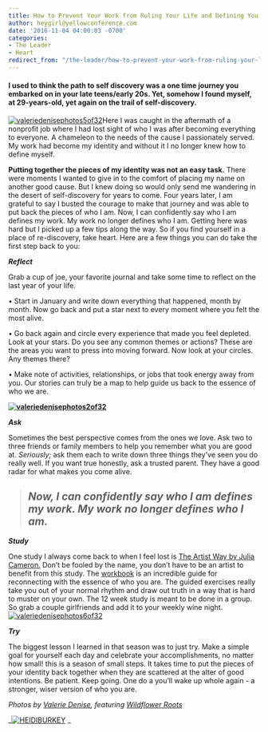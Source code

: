 ```yaml
---
title: How to Prevent Your Work from Ruling Your Life and Defining You
author: heygirl@yellowconference.com
date: '2016-11-04 04:00:03 -0700'
categories:
- The Leader
- Heart
redirect_from: "/the-leader/how-to-prevent-your-work-from-ruling-your-life-and-defining-you/"
---
```


#### **I used to think the path to self discovery was a one time journey you embarked on in your late teens/early 20s. Yet, somehow I found myself, at 29-years-old, yet again on the trail of self-discovery.**

[![valeriedenisephotos5of32](https://yellow-blog-images.imgix.net/2016/10/ValerieDenisePhotos5of32.jpg)](https://yellow-blog-images.imgix.net/2016/10/ValerieDenisePhotos5of32.jpg)Here I was caught in the aftermath of a nonprofit job where I had lost sight of who I was after becoming everything to everyone. A chameleon to the needs of the cause I passionately served. My work had become my identity and without it I no longer knew how to define myself.

**Putting together the pieces of my identity was not an easy task.** There were moments I wanted to give in to the comfort of placing my name on another good cause. But I knew doing so would only send me wandering in the desert of self-discovery for years to come. Four years later, I am grateful to say I busted the courage to make that journey and was able to put back the pieces of who I am. Now, I can confidently say who I am defines my work. My work no longer defines who I am. Getting here was hard but I picked up a few tips along the way. So if you find yourself in a place of re-discovery, take heart. Here are a few things you can do take the first step back to you:

**_Reflect_**

Grab a cup of joe, your favorite journal and take some time to reflect on the last year of your life.

• Start in January and write down everything that happened, month by month. Now go back and put a star next to every moment where you felt the most alive.

• Go back again and circle every experience that made you feel depleted. Look at your stars. Do you see any common themes or actions? These are the areas you want to press into moving forward. Now look at your circles. Any themes there?

• Make note of activities, relationships, or jobs that took energy away from you. Our stories can truly be a map to help guide us back to the essence of who we are.

**[![valeriedenisephotos2of32](https://yellow-blog-images.imgix.net/2016/10/ValerieDenisePhotos2of32.jpg)](https://yellow-blog-images.imgix.net/2016/10/ValerieDenisePhotos2of32.jpg)**

**_Ask_**

Sometimes the best perspective comes from the ones we love. Ask two to three friends or family members to help you remember what you are good at. _Seriously;_ ask them each to write down three things they’ve seen you do really well. If you want true honestly, ask a trusted parent. They have a good radar for what makes you come alive. 

> ## _**Now, I can confidently say who I am defines my work. My work no longer defines who I am.**_

**_Study_**

One study I always come back to when I feel lost is [The Artist Way by Julia Cameron.](https://www.amazon.com/Artists-Way-Spiritual-Higher-Creativity/dp/1585421464/ref=sr_1_1?ie=UTF8&qid=1477856003&sr=8-1&keywords=the+artist+way) Don’t be fooled by the name, you don’t have to be an artist to benefit from this study. The [workbook](https://www.amazon.com/Artists-Way-Workbook-Julia-Cameron/dp/1585425338/ref=sr_1_1?ie=UTF8&qid=1477856045&sr=8-1&keywords=the+artist+way+workbook) is an incredible guide for reconnecting with the essence of who you are. The guided exercises really take you out of your normal rhythm and draw out truth in a way that is hard to muster on your own. The 12 week study is meant to be done in a group. So grab a couple girlfriends and add it to your weekly wine night.[![valeriedenisephotos6of32](https://yellow-blog-images.imgix.net/2016/10/ValerieDenisePhotos6of32.jpg)](https://yellow-blog-images.imgix.net/2016/10/ValerieDenisePhotos6of32.jpg)

**_Try_**

The biggest lesson I learned in that season was to just try. Make a simple goal for yourself each day and celebrate your accomplishments, no matter how small! this is a season of small steps. It takes time to put the pieces of your identity back together when they are scattered at the alter of good intentions. Be patient. Keep going. One do a you’ll wake up whole again - a stronger, wiser version of who you are.

_Photos by [Valerie Denise](http://www.valeriedenisephotos.com/), featuring [Wildflower Roots](http://wildflower-roots.myshopify.com/)_

_[![HEIDIBURKEY](https://yellow-blog-images.imgix.net/2016/05/HEIDIBURKEY.jpg)](http://www.heidiburkey.com/) _
